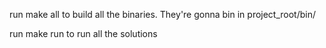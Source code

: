 run make all to build all the binaries. They're gonna bin in project_root/bin/

run make run to run all the solutions